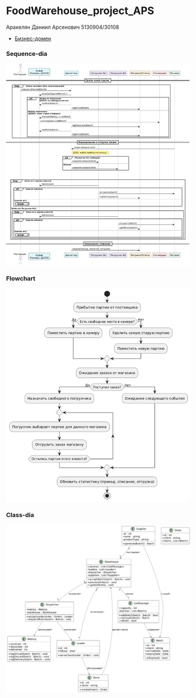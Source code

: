 # FoodWarehouse_project_APS
Аракелян Даниил Арсенович 5130904/30108

* [Бизнес-домен](docs/Бизнес_домен_Склад_скоропортящихся_продуктов.pdf)

### Sequence-dia
  ![sequence.png](imgs/sequence.png)

### Flowchart
  ![flowchart.png](imgs/flowchart.png)

### Class-dia
  ![class-dia.png](imgs/class-dia.png)

